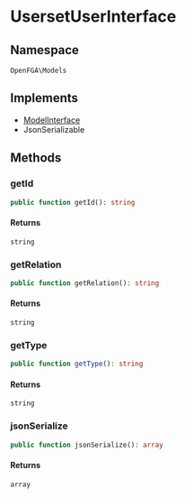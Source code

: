 # UsersetUserInterface


## Namespace
`OpenFGA\Models`

## Implements
* [ModelInterface](Models/ModelInterface.md)
* JsonSerializable



## Methods
### getId


```php
public function getId(): string
```



#### Returns
`string`

### getRelation


```php
public function getRelation(): string
```



#### Returns
`string`

### getType


```php
public function getType(): string
```



#### Returns
`string`

### jsonSerialize


```php
public function jsonSerialize(): array
```



#### Returns
`array`

